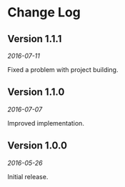 Change Log
==========


## Version 1.1.1

_2016-07-11_

Fixed a problem with project building.


## Version 1.1.0

_2016-07-07_

Improved implementation.


## Version 1.0.0

_2016-05-26_

Initial release.
